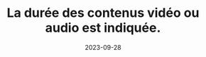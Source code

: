 ---
N: '118'
Rubrique: Images et médias
title: La durée des contenus vidéo ou audio est indiquée. 
detail: La durée des contenus vidéo ou audio est indiquée. 
abstract: 
categories: [" Images et médias"]
agrege: O4118-E029
opquast: '4 118'
indiceebook: '29'
description: "Règle n° 029"
before: "028"
weight: "029"
after: "030"
actif: '1'
layout: rules
date: 2023-09-28
tags: ["", ""]
objectif: ["", ""]
Meo: [""]
Controle: [""
]
epubcheck: 
ace: 
humancheck: true
Source: ["Opquast"]
Referentiel: [""]
Steps: ["", ""]
---